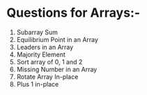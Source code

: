 # Questions for Arrays:-
1) Subarray Sum
2) Equilibrium Point in an Array
3) Leaders in an Array
4) Majority Element
5) Sort array of 0, 1 and 2
6) Missing Number in an Array
7) Rotate Array In-place
8) Plus 1 in-place
